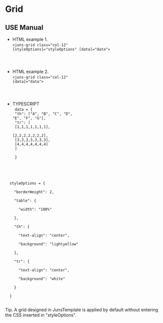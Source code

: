 # Grid

## USE Manual
- HTML example 1.<br/>
<code><juns-grid class="col-12" [styleOptions]="styleOptions" [data]="data"></juns-grid>
</code>

- HTML example 2.<br/>
<code><juns-grid class="col-12" [data]="data"></juns-grid>
</code>

- TYPESCRIPT<br/>
<code> data = { <br/>
    "th": ["A", "B", "C", "D", "E", "F", "G"], <br/>
    "tr": [ <br/>
      [1,1,1,1,1,1,1], <br/>
      [2,2,2,2,2,2,2], <br/>
      [3,3,3,3,3,3,3], <br/>
      [4,4,4,4,4,4,4] <br/>
    ] <br/>
  } <br/>
 <br/>
  styleOptions = { <br/>
    "borderWeight": 2, <br/>
    "table": { <br/>
      "width": "100%" <br/>
    }, <br/>
    "th": { <br/>
      "text-align": "center", <br/>
      "background": "lightyellow" <br/>
    }, <br/>
    "tr": { <br/>
      "text-align": "center", <br/>
      "background": "white" <br/>
    } <br/>
  } <br/>
</code>

Tip. A grid designed in JunsTemplate is applied by default without entering the CSS inserted in "styleOptions".